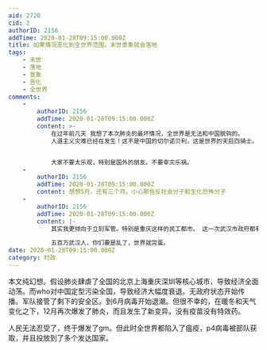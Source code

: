 ```yaml
---
aid: 2720
cid: 2
authorID: 2156
addTime: 2020-01-28T09:15:00.000Z
title: 如果情况恶化到全世界范围，末世景象就会落地
tags:
    - 末世
    - 落地
    - 景象
    - 恶化
    - 全世界
comments:
    -
        authorID: 2156
        addTime: 2020-01-28T09:15:00.000Z
        content: >-
            在过年前几天 我想了本次肺炎的最坏情况，全世界是无法和中国脱钩的。
            人道主义灾难已经在发生！这不是中国的切尔诺贝利，这是世界的天启四骑士。


            大家不要太乐观，特别是国外的朋友。不要幸灾乐祸。
    -
        authorID: 2156
        addTime: 2020-01-28T09:15:00.000Z
        content: 想想5月，还有三个月。小心那些反社会分子和生化恐怖分子
    -
        authorID: 2156
        addTime: 2020-01-28T09:15:00.000Z
        content: |-
            其实我更倾向于立刻军管。特别是重庆这样的民工都市。 这一次武汉市政府都有领导自己病倒可见再好的保护条件都不是绝对安全。

            五百万武汉人，你们要是乱了，世界就完蛋。
date: 2020-01-28T09:15:00.000Z
category: 时政
---
```


本文纯幻想。假设肺炎肆虐了全国的北京上海重庆深圳等核心城市，导致经济全面动荡。而who对中国定型污染全国，导致经济大幅度衰退。无政府状态开始传播。军队接管了剩下的安全区。到6月病毒开始退潮。但很不幸的，在暖冬和天气变化之下，12月再次爆发了肺炎，而且发生了新变异。没有疫苗没有特效药。

人民无法忍受了，终于爆发了gm。但此时全世界都陷入了瘟疫，p4病毒被部队获取，并且投放到了多个发达国家。

